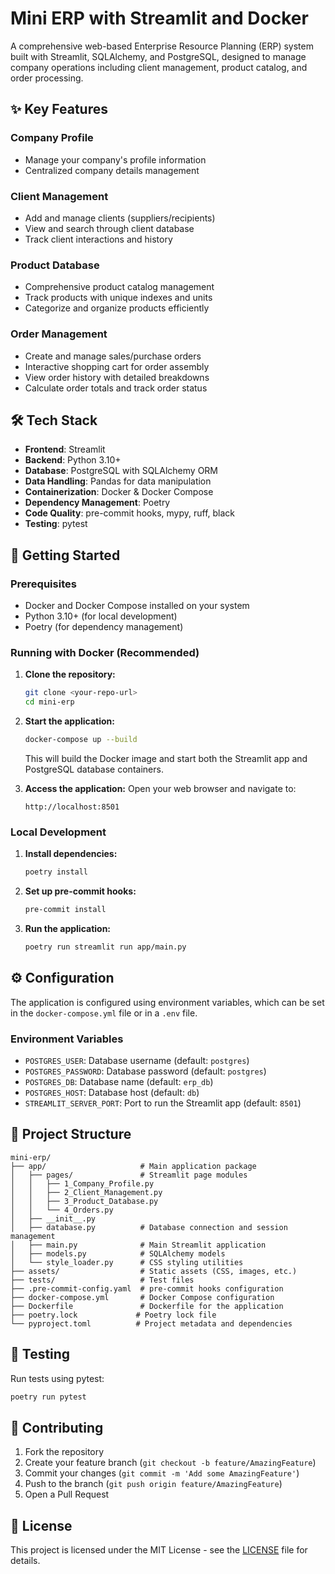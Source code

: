 # Mini ERP with Streamlit and Docker

A comprehensive web-based Enterprise Resource Planning (ERP) system built with Streamlit, SQLAlchemy, and PostgreSQL, designed to manage company operations including client management, product catalog, and order processing.

## ✨ Key Features

### Company Profile
- Manage your company's profile information
- Centralized company details management

### Client Management
- Add and manage clients (suppliers/recipients)
- View and search through client database
- Track client interactions and history

### Product Database
- Comprehensive product catalog management
- Track products with unique indexes and units
- Categorize and organize products efficiently

### Order Management
- Create and manage sales/purchase orders
- Interactive shopping cart for order assembly
- View order history with detailed breakdowns
- Calculate order totals and track order status

## 🛠️ Tech Stack

- **Frontend**: Streamlit
- **Backend**: Python 3.10+
- **Database**: PostgreSQL with SQLAlchemy ORM
- **Data Handling**: Pandas for data manipulation
- **Containerization**: Docker & Docker Compose
- **Dependency Management**: Poetry
- **Code Quality**: pre-commit hooks, mypy, ruff, black
- **Testing**: pytest

## 🚀 Getting Started

### Prerequisites
- Docker and Docker Compose installed on your system
- Python 3.10+ (for local development)
- Poetry (for dependency management)

### Running with Docker (Recommended)

1. **Clone the repository:**
   ```bash
   git clone <your-repo-url>
   cd mini-erp
   ```

2. **Start the application:**
   ```bash
   docker-compose up --build
   ```
   This will build the Docker image and start both the Streamlit app and PostgreSQL database containers.

3. **Access the application:**
   Open your web browser and navigate to:
   ```
   http://localhost:8501
   ```

### Local Development

1. **Install dependencies:**
   ```bash
   poetry install
   ```

2. **Set up pre-commit hooks:**
   ```bash
   pre-commit install
   ```

3. **Run the application:**
   ```bash
   poetry run streamlit run app/main.py
   ```

## ⚙️ Configuration

The application is configured using environment variables, which can be set in the `docker-compose.yml` file or in a `.env` file.

### Environment Variables

- `POSTGRES_USER`: Database username (default: `postgres`)
- `POSTGRES_PASSWORD`: Database password (default: `postgres`)
- `POSTGRES_DB`: Database name (default: `erp_db`)
- `POSTGRES_HOST`: Database host (default: `db`)
- `STREAMLIT_SERVER_PORT`: Port to run the Streamlit app (default: `8501`)

## 📂 Project Structure

```
mini-erp/
├── app/                     # Main application package
│   ├── pages/               # Streamlit page modules
│   │   ├── 1_Company_Profile.py
│   │   ├── 2_Client_Management.py
│   │   ├── 3_Product_Database.py
│   │   └── 4_Orders.py
│   ├── __init__.py
│   ├── database.py          # Database connection and session management
│   ├── main.py              # Main Streamlit application
│   ├── models.py            # SQLAlchemy models
│   └── style_loader.py      # CSS styling utilities
├── assets/                  # Static assets (CSS, images, etc.)
├── tests/                   # Test files
├── .pre-commit-config.yaml  # pre-commit hooks configuration
├── docker-compose.yml       # Docker Compose configuration
├── Dockerfile               # Dockerfile for the application
├── poetry.lock             # Poetry lock file
└── pyproject.toml          # Project metadata and dependencies
```

## 🧪 Testing

Run tests using pytest:
```bash
poetry run pytest
```

## 🤝 Contributing

1. Fork the repository
2. Create your feature branch (`git checkout -b feature/AmazingFeature`)
3. Commit your changes (`git commit -m 'Add some AmazingFeature'`)
4. Push to the branch (`git push origin feature/AmazingFeature`)
5. Open a Pull Request

## 📄 License

This project is licensed under the MIT License - see the [LICENSE](LICENSE) file for details.
